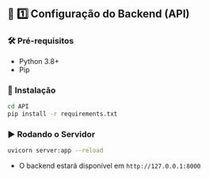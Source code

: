 ## 📌 1️⃣ Configuração do Backend (API)

### 🛠️ **Pré-requisitos**
- Python 3.8+
- Pip

### 🔧 **Instalação**
```sh
cd API
pip install -r requirements.txt
```

### ▶️ **Rodando o Servidor**
```sh
uvicorn server:app --reload
```
- O backend estará disponível em `http://127.0.0.1:8000`